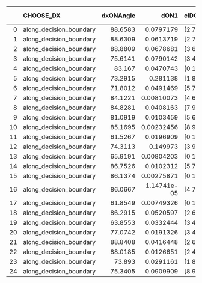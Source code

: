 |    | CHOOSE_DX               |   dxONAngle |        dON1 | cIDON1   |   dON_patch_1 |   nTON |         dON |   dxOFFAngle |     dOFF1 | cIDOFF1   |   dOFF_patch_1 |   nTOFF |      dOFF | SUCCESS   |   nExp |   dual_point_id |   subpoint_time_seconds |   total_execution_time |     logp |    dOFF/dON | Vote dOFF>dON   |
|---:|:------------------------|------------:|------------:|:---------|--------------:|-------:|------------:|-------------:|----------:|:----------|---------------:|--------:|----------:|:----------|-------:|----------------:|------------------------:|-----------------------:|---------:|------------:|:----------------|
|  0 | along_decision_boundary |     88.6583 | 0.0797179   | [2 7]    |   0.0797179   |      1 | 0.0797179   |      86.9394 | 0.0958047 | [2 7]     |      0.0958047 |       1 | 0.0958047 | True      |      1 |               1 |                0.807786 |                1.73302 |  0       |    1.2018   | True            |
|  1 | along_decision_boundary |     88.6309 | 0.0613719   | [2 7]    |   0.0613719   |      1 | 0.0613719   |      89.1391 | 0.0909827 | [2 7]     |      0.0909827 |       1 | 0.0909827 | True      |      2 |               2 |                0.829865 |                2.66664 | -0.5     |    1.48248  | True            |
|  2 | along_decision_boundary |     88.8809 | 0.0678681   | [3 6]    |   0.0678681   |      1 | 0.0678681   |      85.4409 | 0.202638  | [3 6]     |      0.202638  |       1 | 0.202638  | True      |      3 |               3 |                0.81375  |                3.56895 | -1       |    2.98577  | True            |
|  3 | along_decision_boundary |     75.6141 | 0.0790142   | [3 4]    |   0.0790142   |      1 | 0.0790142   |      89.9236 | 0.27204   | [3 4]     |      0.27204   |       1 | 0.27204   | True      |      4 |               4 |                0.667916 |                4.37448 | -1.5     |    3.44293  | True            |
|  4 | along_decision_boundary |     83.167  | 0.0470743   | [0 1]    |   0.0470743   |      1 | 0.0470743   |      86.8047 | 0.129945  | [0 1]     |      0.129945  |       1 | 0.129945  | True      |      5 |               5 |                0.969877 |                5.49373 | -2       |    2.76042  | True            |
|  5 | along_decision_boundary |     73.2915 | 0.281138    | [1 8]    |   0.281138    |      1 | 0.281138    |      81.9745 | 0.0299942 | [0 8]     |      0.0299942 |       1 | 0.0299942 | False     |      6 |               6 |                0.774673 |                6.45342 | -2.5     |    0.106689 | False           |
|  6 | along_decision_boundary |     71.8012 | 0.0491469   | [5 7]    |   0.0491469   |      1 | 0.0491469   |      85.8653 | 0.0513552 | [5 7]     |      0.0513552 |       1 | 0.0513552 | True      |      7 |               7 |                0.692146 |                7.18956 | -1.33333 |    1.04493  | True            |
|  7 | along_decision_boundary |     84.1221 | 0.00810073  | [4 6]    |   0.00810073  |      1 | 0.00810073  |      84.4262 | 0.252971  | [4 6]     |      0.252971  |       1 | 0.252971  | True      |      8 |               8 |                0.785574 |                8.09075 | -1.78571 |   31.2281   | True            |
|  8 | along_decision_boundary |     84.8281 | 0.0408163   | [7 9]    |   0.0408163   |      1 | 0.0408163   |      85.4913 | 0.0424142 | [7 9]     |      0.0424142 |       1 | 0.0424142 | True      |      9 |               9 |                1.0641   |                9.26742 | -2.25    |    1.03915  | True            |
|  9 | along_decision_boundary |     81.0919 | 0.0103459   | [5 6]    |   0.0103459   |      1 | 0.0103459   |      86.2026 | 0.16893   | [5 6]     |      0.16893   |       1 | 0.16893   | True      |     10 |              10 |                0.721764 |               10.0887  | -2.72222 |   16.3282   | True            |
| 10 | along_decision_boundary |     85.1695 | 0.00232456  | [8 9]    |   0.00232456  |      1 | 0.00232456  |      88.7066 | 0.545716  | [8 9]     |      0.545716  |       1 | 0.545716  | True      |     11 |              11 |                1.66525  |               11.8295  | -3.2     |  234.76     | True            |
| 11 | along_decision_boundary |     61.5267 | 0.0196909   | [0 1]    |   0.0196909   |      1 | 0.0196909   |      76.1537 | 0.0269558 | [0 1]     |      0.0269558 |       1 | 0.0269558 | True      |     12 |              12 |                0.682257 |               12.6134  | -3.68182 |    1.36895  | True            |
| 12 | along_decision_boundary |     74.3113 | 0.149973    | [3 9]    |   0.149973    |      1 | 0.149973    |      83.5155 | 0.340792  | [3 9]     |      0.340792  |       1 | 0.340792  | True      |     13 |              13 |                0.927167 |               13.6198  | -4.16667 |    2.27235  | True            |
| 13 | along_decision_boundary |     65.9191 | 0.00804203  | [0 1]    |   0.00804203  |      1 | 0.00804203  |      85.6125 | 0.2099    | [0 1]     |      0.2099    |       1 | 0.2099    | True      |     14 |              14 |                1.1157   |               14.802   | -4.65385 |   26.1004   | True            |
| 14 | along_decision_boundary |     86.7526 | 0.0102312   | [5 7]    |   0.0102312   |      1 | 0.0102312   |      87.9552 | 0.0259108 | [5 7]     |      0.0259108 |       1 | 0.0259108 | True      |     15 |              15 |                0.847607 |               15.8687  | -5.14286 |    2.53253  | True            |
| 15 | along_decision_boundary |     86.1374 | 0.00275871  | [0 1]    |   0.00275871  |      1 | 0.00275871  |      86.2074 | 0.151223  | [0 1]     |      0.151223  |       1 | 0.151223  | True      |     16 |              16 |                1.16191  |               17.1038  | -5.63333 |   54.8165   | True            |
| 16 | along_decision_boundary |     86.0667 | 1.14741e-05 | [4 7]    |   1.14741e-05 |      1 | 1.14741e-05 |      89.2536 | 0.066569  | [4 7]     |      0.066569  |       1 | 0.066569  | True      |     17 |              17 |                0.732055 |               17.8906  | -6.125   | 5801.7      | True            |
| 17 | along_decision_boundary |     61.8549 | 0.00749326  | [0 1]    |   0.00749326  |      1 | 0.00749326  |      77.3582 | 0.0047307 | [0 1]     |      0.0047307 |       1 | 0.0047307 | False     |     18 |              18 |                0.800825 |               18.742   | -6.61765 |    0.631327 | False           |
| 18 | along_decision_boundary |     86.2915 | 0.0520597   | [2 6]    |   0.0520597   |      1 | 0.0520597   |      87.5866 | 0.0135378 | [2 6]     |      0.0135378 |       1 | 0.0135378 | False     |     19 |              19 |                0.926891 |               19.9118  | -5.44444 |    0.260044 | False           |
| 19 | along_decision_boundary |     63.8553 | 0.0332444   | [3 4]    |   0.0332444   |      1 | 0.0332444   |      77.7696 | 0.137923  | [3 4]     |      0.137923  |       1 | 0.137923  | True      |     20 |              20 |                0.817634 |               20.799   | -4.44737 |    4.14874  | True            |
| 20 | along_decision_boundary |     77.0742 | 0.0191326   | [3 4]    |   0.0191326   |      1 | 0.0191326   |      88.4002 | 0.0129562 | [3 4]     |      0.0129562 |       1 | 0.0129562 | False     |     21 |              21 |                0.805292 |               21.6412  | -4.9     |    0.677181 | False           |
| 21 | along_decision_boundary |     88.8408 | 0.0416448   | [2 6]    |   0.0416448   |      1 | 0.0416448   |      85.7287 | 0.297508  | [2 6]     |      0.297508  |       1 | 0.297508  | True      |     22 |              22 |                0.777689 |               22.4999  | -4.02381 |    7.14394  | True            |
| 22 | along_decision_boundary |     88.0185 | 0.0126651   | [2 4]    |   0.0126651   |      1 | 0.0126651   |      87.4875 | 0.119961  | [2 4]     |      0.119961  |       1 | 0.119961  | True      |     23 |              23 |                0.805565 |               23.3928  | -4.45455 |    9.47177  | True            |
| 23 | along_decision_boundary |     73.893  | 0.0291161   | [1 8]    |   0.0291161   |      1 | 0.0291161   |      87.6098 | 0.0834379 | [0 8]     |      0.0834379 |       1 | 0.0834379 | True      |     24 |              25 |                0.681263 |               24.1826  | -4.8913  |    2.8657   | True            |
| 24 | along_decision_boundary |     75.3405 | 0.0909909   | [8 9]    |   0.0909909   |      1 | 0.0909909   |      84.4492 | 0.0151819 | [8 9]     |      0.0151819 |       1 | 0.0151819 | False     |     25 |              26 |                0.801104 |               25.1507  | -5.33333 |    0.16685  | False           |